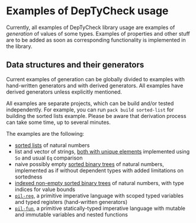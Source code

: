 # Examples of DepTyCheck usage

Currently, all examples of DepTyCheck library usage are examples of *generation* of values of some types.
Examples of properties and other stuff are to be added as soon as corresponding functionality is implemented in the library.

## Data structures and their generators

Current examples of generation can be globally divided to examples with hand-written generators and with derived generators.
All examples have derived generators unless explicitly mentioned.

All examples are separate projects, which can be build and/or tested independently.
For example, you can run `pack build sorted-list` for building the sorted lists example.
Please be aware that derivation process can take some time, up to several minutes.

The examples are the following:

- [sorted lists](sorted-list/) of natural numbers
- list and vector of strings, [both with unique elements](uniq-list/) implemented using `So` and usual `Eq` comparison
- naive possibly empty [sorted binary trees](sorted-tree-naive/) of natural numbers, implemented as if without dependent types
  with added limitations on sortedness
- [indexed non-empty sorted binary trees](sorted-tree-indexed/) of natural numbers, with type indices for value bounds
- [`pil-reg`](pil-reg/), a primitive imperative language with scoped typed variables and typed registers (hand-written generators)
- [`pil-fun`](pil-fun/), a primitive statically-typed imperative language with mutable and immutable variables and nested functions
